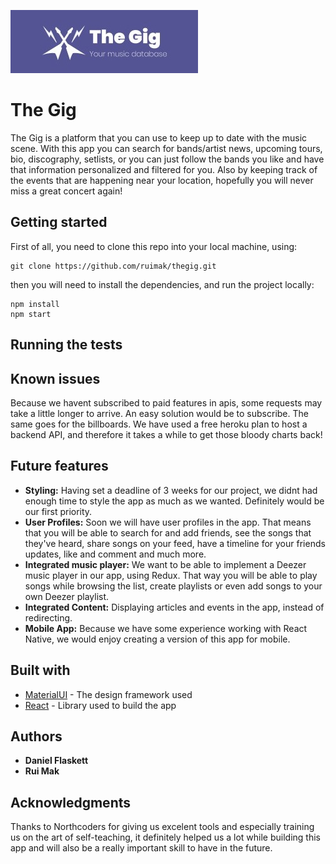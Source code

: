<a href="THIS IS GONNA BE A LINK TO OUR APP"><img src="./src/cropped2.jpg" title="The Gig" alt="The Gig"></a>

# The Gig

The Gig is a platform that you can use to keep up to date with the music scene.
With this app you can search for bands/artist news, upcoming tours, bio, discography, setlists, or you can just follow the bands you like and have that information personalized and filtered for you. 
Also by keeping track of the events that are happening near your location, hopefully you will never miss a great concert again!

## Getting started

First of all, you need to clone this repo into your local machine, using:

```
git clone https://github.com/ruimak/thegig.git
```

then you will need to install the dependencies, and run the project locally:

```
npm install
npm start
```

## Running the tests

## Known issues

Because we havent subscribed to paid features in apis, some requests may take a little longer to arrive. An easy solution would be to subscribe.
The same goes for the billboards. We have used a free heroku plan to host a backend API, and therefore it takes a while to get those bloody charts back!

## Future features

* **Styling:** Having set a deadline of 3 weeks for our project, we didnt had enough time to style the app as much as we wanted. Definitely would be our first priority.
* **User Profiles:** Soon we will have user profiles in the app. That means that you will be able to search for and add friends, see the songs that they've heard, share songs on your feed, have a timeline for your friends updates, like and comment and much more.
* **Integrated music player:** We want to be able to implement a Deezer music player in our app, using Redux. That way you will be able to play songs while browsing the list, create playlists or even add songs to your own Deezer playlist.
* **Integrated Content:** Displaying articles and events in the app, instead of redirecting.
* **Mobile App:** Because we have some experience working with React Native, we would enjoy creating a version of this app for mobile.

## Built with
* [MaterialUI](https://material-ui.com/) - The design framework used
* [React](https://reactjs.org/) - Library used to build the app

## Authors

* **Daniel Flaskett**
* **Rui Mak**

## Acknowledgments

Thanks to Northcoders for giving us excelent tools and especially training us on the art of self-teaching, it definitely helped us a lot while building this app and will also be a really important skill to have in the future.

